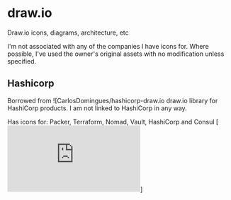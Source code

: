 # draw.io
Draw.io icons, diagrams, architecture, etc

I'm not associated with any of the companies I have icons for. Where possible, I've used the owner's original assets with no modification unless specified.

## Hashicorp
Borrowed from ![CarlosDomingues/hashicorp-draw.io
draw.io library for HashiCorp products. I am not linked to HashiCorp in any way.

Has icons for: Packer, Terraform, Nomad, Vault, HashiCorp and Consul
[![HashiCorp](https://https://github.com/ChrisHirsch/draw.io/HashiCorp.xml)]
